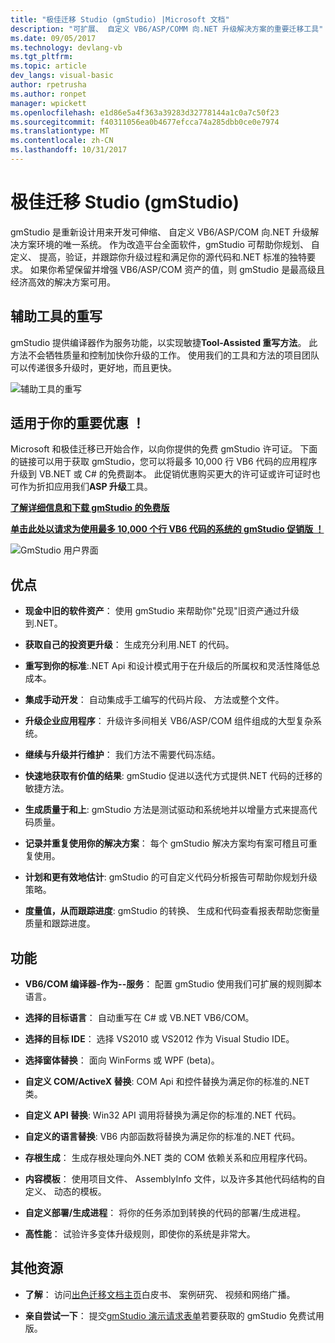 ```yaml
---
title: "极佳迁移 Studio (gmStudio) |Microsoft 文档"
description: "可扩展、 自定义 VB6/ASP/COMM 向.NET 升级解决方案的重要迁移工具"
ms.date: 09/05/2017
ms.technology: devlang-vb
ms.tgt_pltfrm: 
ms.topic: article
dev_langs: visual-basic
author: rpetrusha
ms.author: ronpet
manager: wpickett
ms.openlocfilehash: e1d86e5a4f363a39283d32778144a1c0a7c50f23
ms.sourcegitcommit: f40311056ea0b4677efcca74a285dbb0ce0e7974
ms.translationtype: MT
ms.contentlocale: zh-CN
ms.lasthandoff: 10/31/2017
---
```

# <a name="great-migrations-studio-gmstudio"></a>极佳迁移 Studio (gmStudio)

gmStudio 是重新设计用来开发可伸缩、 自定义 VB6/ASP/COM 向.NET 升级解决方案环境的唯一系统。 作为改造平台全面软件，gmStudio 可帮助你规划、 自定义、 提高，验证，并跟踪你升级过程和满足你的源代码和.NET 标准的独特要求。  如果你希望保留并增强 VB6/ASP/COM 资产的值，则 gmStudio 是最高级且经济高效的解决方案可用。 

## <a name="the-tool-assisted-rewrite"></a>辅助工具的重写

gmStudio 提供编译器作为服务功能，以实现敏捷**Tool-Assisted 重写方法**。 此方法不会牺牲质量和控制加快你升级的工作。 使用我们的工具和方法的项目团队可以传递很多升级时，更好地，而且更快。

![辅助工具的重写](./media/tool-assisted-rewrite.png) 

## <a name="important-offer-for-you"></a>适用于你的重要优惠 ！

Microsoft 和极佳迁移已开始合作，以向你提供的免费 gmStudio 许可证。 下面的链接可以用于获取 gmStudio，您可以将最多 10,000 行 VB6 代码的应用程序升级到 VB.NET 或 C# 的免费副本。 此促销优惠购买更大的许可证或许可证时也可作为折扣应用我们**ASP 升级**工具。

[**了解详细信息和下载 gmStudio 的免费版**](http://www.greatmigrations.com/resources/gmstudio-promotion.aspx)

[**单击此处以请求为使用最多 10,000 个行 VB6 代码的系统的 gmStudio 促销版 ！**](http://www.greatmigrations.com/resources/gmstudio-promotion.aspx)

![GmStudio 用户界面](./media/gmstudio-ui.png) 

## <a name="benefits"></a>优点

- **现金中旧的软件资产**： 使用 gmStudio 来帮助你"兑现"旧资产通过升级到.NET。

- **获取自己的投资更升级**： 生成充分利用.NET 的代码。

- **重写到你的标准**:.NET Api 和设计模式用于在升级后的所属权和灵活性降低总成本。  

- **集成手动开发**： 自动集成手工编写的代码片段、 方法或整个文件。 

- **升级企业应用程序**： 升级许多间相关 VB6/ASP/COM 组件组成的大型复杂系统。

- **继续与升级并行维护**： 我们方法不需要代码冻结。  

- **快速地获取有价值的结果**: gmStudio 促进以迭代方式提供.NET 代码的迁移的敏捷方法。
 
- **生成质量于和上**: gmStudio 方法是测试驱动和系统地并以增量方式来提高代码质量。

- **记录并重复使用你的解决方案**： 每个 gmStudio 解决方案均有案可稽且可重复使用。

- **计划和更有效地估计**: gmStudio 的可自定义代码分析报告可帮助你规划升级策略。

- **度量值，从而跟踪进度**: gmStudio 的转换、 生成和代码查看报表帮助您衡量质量和跟踪进度。

## <a name="features"></a>功能

- **VB6/COM 编译器-作为--服务**： 配置 gmStudio 使用我们可扩展的规则脚本语言。

- **选择的目标语言**： 自动重写在 C# 或 VB.NET VB6/COM。

- **选择的目标 IDE**： 选择 VS2010 或 VS2012 作为 Visual Studio IDE。

- **选择窗体替换**： 面向 WinForms 或 WPF (beta)。

- **自定义 COM/ActiveX 替换**: COM Api 和控件替换为满足你的标准的.NET 类。

- **自定义 API 替换**: Win32 API 调用将替换为满足你的标准的.NET 代码。

- **自定义的语言替换**: VB6 内部函数将替换为满足你的标准的.NET 代码。

- **存根生成**： 生成存根处理向外.NET 类的 COM 依赖关系和应用程序代码。

- **内容模板**： 使用项目文件、 AssemblyInfo 文件，以及许多其他代码结构的自定义、 动态的模板。

- **自定义部署/生成进程**： 将你的任务添加到转换的代码的部署/生成进程。

- **高性能**： 试验许多变体升级规则，即使你的系统是非常大。

## <a name="additional-resources"></a>其他资源

- **了解**： 访问[出色迁移文档主页](https://www.greatmigrations.com/resources/documentation.aspx)白皮书、 案例研究、 视频和网络广播。

- **亲自尝试一下**： 提交[gmStudio 演示请求表单](http://www.greatmigrations.com/resources/gmstudio-promotion.aspx)若要获取的 gmStudio 免费试用版。
  
